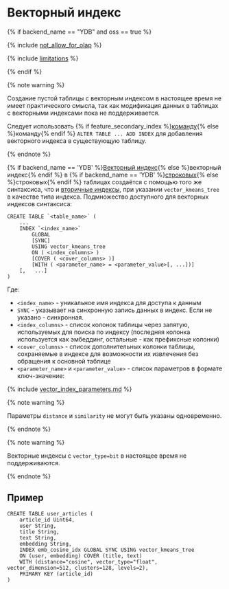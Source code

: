 # Векторный индекс

{% if backend_name == "YDB" and oss == true %}

{% include [not_allow_for_olap](../../../../_includes/not_allow_for_olap_note.md) %}

{% include [limitations](../../../../_includes/vector_index_limitations.md) %}

{% endif %}

{% note warning %}

Создание пустой таблицы с векторным индексом в настоящее время не имеет практического смысла, так как модификация данных в таблицах с векторными индексами пока не поддерживается.

Следует использовать {% if feature_secondary_index %}[команду](../alter_table/indexes.md){% else %}команду{% endif %} `ALTER TABLE ... ADD INDEX`  для добавления векторного индекса в существующую таблицу.

{% endnote %}

{% if backend_name == 'YDB' %}[Векторный индекс](../../../../concepts/glossary.md#vector-index){% else %}векторный индекс{% endif %} в {% if backend_name == 'YDB' %}[строковых](../../../../concepts/datamodel/table.md#row-oriented-tables){% else %}строковых{% endif %} таблицах создаётся с помощью того же синтаксиса, что и [вторичные индексы](secondary_index.md), при указании `vector_kmeans_tree` в качестве типа индекса. Подмножество доступного для векторных индексов синтаксиса:

```yql
CREATE TABLE `<table_name>` (
    ...
    INDEX `<index_name>`
        GLOBAL
        [SYNC]
        USING vector_kmeans_tree
        ON ( <index_columns> )
        [COVER ( <cover_columns> )]
        [WITH ( <parameter_name> = <parameter_value>[, ...])]
    [,   ...]
)
```

Где:

* `<index_name>` - уникальное имя индекса для доступа к данным
* `SYNC` - указывает на синхронную запись данных в индекс. Если не указано - синхронная.
* `<index_columns>` - список колонок таблицы через запятую, используемых для поиска по индексу (последняя колонка используется как эмбеддинг, остальные - как префиксные колонки)
* `<cover_columns>` - список дополнительных колонки таблицы, сохраняемые в индексе для возможности их извлечения без обращения к основной таблице
* `<parameter_name>` и `<parameter_value>` - список параметров в формате ключ-значение:

{% include [vector_index_parameters.md](../_includes/vector_index_parameters.md) %}

{% note warning %}

Параметры `distance` и `similarity` не могут быть указаны одновременно.

{% endnote %}

{% note warning %}

Векторные индексы с `vector_type=bit` в настоящее время не поддерживаются.

{% endnote %}

## Пример

```yql
CREATE TABLE user_articles (
    article_id Uint64,
    user String,
    title String,
    text String,
    embedding String,
    INDEX emb_cosine_idx GLOBAL SYNC USING vector_kmeans_tree
    ON (user, embedding) COVER (title, text)
    WITH (distance="cosine", vector_type="float", vector_dimension=512, clusters=128, levels=2),
    PRIMARY KEY (article_id)
)
```

